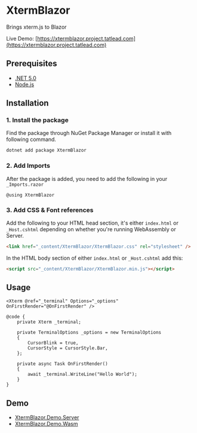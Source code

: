 # XtermBlazor

Brings xterm.js to Blazor

Live Demo: [https://xtermblazor.project.tatlead.com](https://xtermblazor.project.tatlead.com)

## Prerequisites

- [.NET 5.0](https://dotnet.microsoft.com/download/dotnet/5.0)
- [Node.js](https://nodejs.org/en/download/)

## Installation

### 1. Install the package

Find the package through NuGet Package Manager or install it with following command.

```sh
dotnet add package XtermBlazor
```

### 2. Add Imports

After the package is added, you need to add the following in your `_Imports.razor`

```razor
@using XtermBlazor
```

### 3. Add CSS & Font references

Add the following to your HTML head section, it's either `index.html` or `_Host.cshtml` depending on whether you're running WebAssembly or Server.

```html
<link href="_content/XtermBlazor/XtermBlazor.css" rel="stylesheet" />
```

In the HTML body section of either `index.html` or `_Host.cshtml` add this:

```html
<script src="_content/XtermBlazor/XtermBlazor.min.js"></script>
```

## Usage

```razor
<Xterm @ref="_terminal" Options="_options" OnFirstRender="@OnFirstRender" />

@code {
    private Xterm _terminal;

    private TerminalOptions _options = new TerminalOptions
    {
        CursorBlink = true,
        CursorStyle = CursorStyle.Bar,
    };
    
    private async Task OnFirstRender()
    {
        await _terminal.WriteLine("Hello World");
    }
}
```

## Demo
- [XtermBlazor.Demo.Server](/XtermBlazor.Demo.Server/Pages/Index.razor)
- [XtermBlazor.Demo.Wasm](/XtermBlazor.Demo.Wasm/Pages/Index.razor)


